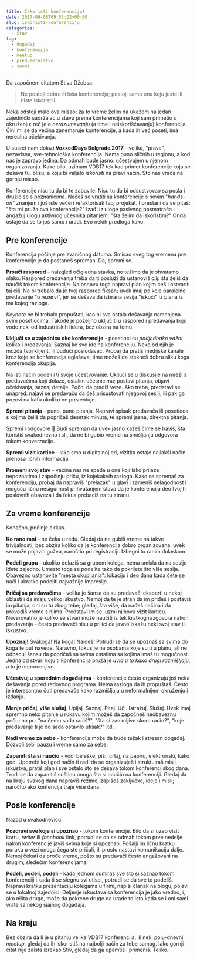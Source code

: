 ```yaml
---
title: Iskoristi konferenciju!
date: 2017-09-06T09:53:22+00:00
slug: iskoristi-konferenciju
categories:
  - Stav
tag:
  - događaj
  - konferencija
  - meetup
  - preduzetništvo
  - savet
---
```


Da započnem citatom Stiva Džobsa:

<!--more-->

> Ne postoji dobra ili loša konferencija; postoji samo ona koju jeste ili niste iskoristili.

Neka odstoji malo ova misao; za to vreme želim da ukažem na jedan zajednički sadržalac u stavu prema konferencijama koji sam primetio u okruženju: reč je o _nerazumevanju_ (a time i neiskorišćavanju) konferencija. Čini mi se da većina zanemaruje konferencije, a kada ih već poseti, ima nerealna očekivanja.

U susret nam dolazi **VoxxedDays Belgrade 2017** - velika, "prava", nezavisna, sve-tehnološka konferencija. Nema puno sličnih u regionu, a kod nas je zapravo jedina. Da odmah bude jasno: učestvujem u njenom organizovanju. Kako bilo, uzimam VDB17 tek kao primer konferencije koja se dešava tu, blizu, a koju bi valjalo _iskoristi_ na pravi način. Što nas vraća na gornju misao.

Konferencije nisu tu da bi te zabavile. Nisu tu da bi odsustvovao sa posla i družio se s poznanicima. Nećeš se vratiti sa konferencije s novim "_hands-on_" znanjem i još iste večeri refaktorisati tvoj projekat. I prestani da se pitaš: "šta mi pruža ova konferencija?" Izađi iz uloge pasivnog posmatrača i angažuj ulogu aktivnog učesnika pitanjem: "šta želim da iskoristim?" Onda ostaje da se to još samo i uradi. Evo nekih predloga kako.

## Pre konferencije

Konferencija počinje pre zvaničnog datuma. Smisao sveg tog vremena pre konferencije je da postaneš spreman. Da, spremi se.

**Prouči raspored** - naizgled očigledna stavka, no težimo da je shvatamo olako. Raspored predavanja treba da ti posluži da ustanoviš _cilj_: šta želiš da naučiš tokom konferencije. Na osnovu toga napravi plan kojim ćeš i ostvariti taj cilj. Ne bi trebalo da je tvoj raspored fiksan; uvek imaj po koje paralelno predavanje "u rezervi", jer se dešava da izbrana sesija "iskoči" iz plana iz ma kojeg razloga.

_Keynote_ ne bi trebalo propuštati, kao ni sva ostala dešavanja namenjena svim posetiocima. Takođe je poželjno uključiti u raspored i predavanja koju vode neki od industrijskih lidera, bez obzira na temu.

**Uključi se u zajednicu oko konferencije** - posetioci su _podjednako važni_ koliko i predavanja! Saznaj ko sve ide na konferenciju. Neko od njih je možda tvoj klijent, ili budući poslodavac. Probaj da pratiš medijske kanale kroz koje se konferencija oglašava, time možeš da stekneš dobru sliku koga konferencija okuplja.

Na isti način podeli i ti svoje učestvovanje. Uključi se u diskusije na mreži s predavačima koji dolaze, ostalim učesnicima; postavi pitanja, objavi očekivanja, saznaj detalje. Počni da gradiš veze. Ako treba, predstavi se unapred: najavi se predavaču da ćeš prisustovati njegovoj sesiji; ili pak ga pozovi na kafu ukoliko ne prezentuje.

**Spremi pitanja** - puno, puno pitanja. Napravi spisak predavača ili posetioca s kojima želiš da popričaš desetak minuta, te spremi jasna, direktna pitanja.

Spremi i odgovore 🙂 Budi spreman da uvek jasno kažeš čime se baviš, šta koristiš svakodnevno i sl., da ne bi gubio vreme na smišljanju odgovora tokom konverzacije.

**Spremi vizit kartice** - iako smo u digitalnoj eri, vizitka ostaje najlakši način prenosa ličnih informacija.

**Promeni svoj stav** - večina nas ne spada u one koji lako prilaze nepoznatima i započinju priču, iz kojekakvih razloga. Kako se spremaš za konferenciju, probaj da napraviš "prelazak" u glavi i zameniš nelagodnost i moguću ličnu nesigurnost prihvatanjem stava da je konferencija deo tvojih poslovnih obaveza i da fokus prebaciš na tu stranu.

## Za vreme konferencije

Konačno, počinje cirkus.

**Ko rano rani** - ne čeka u redu. Gledaj da ne gubiš vreme na takve trivijalnosti; bez obzira koliko da je konferencija dobro organizovana, uvek se može pojaviti gužva, naročtio pri registraciji. Izbegni to ranim dolaskom.

**Podeli grupu** - ukoliko dolaziš sa grupom kolega, nema smisla da na sesije idete zajedno. Umesto toga se podelite tako da pokrijete što više sesija. Obavezno ustanovite "mesta okupljanja": lokaciju i deo dana kada ćete se naći i ukratko podeliti najvažnije impresije.

**Pričaj sa predavačima** - velika je šansa da su predavači eksperti u nekoj oblasti i da imaju veliko iskustvo. Nemoj da te je strah da im priđeš i postaviš im pitanja, oni su tu zbog tebe; gledaj, šta više, da nađeš načina i da provodiš vreme s njima. Predstavi im se, uzmi njihovu vizit karticu. Neverovatno je koliko se stvari može naučiti iz tek kratkog razgovora nakon predavanja - često predavači nisu u prilici da javno iskažu neki svoj stav ili iskustvo.

**Upoznaj!** Svakoga! Na koga! Naiđeš! Potrudi se da se upoznaš sa svima do koga te put navede. Naravno, fokus je na osobama koje su ti u planu, ali ne odbacuj šansu da popričaš sa svima ostalima sa kojima imaš tu mogućnost. Jedna od stvari koju ti konferencija pruža je _uvid u to kako drugi razmišljaju_, a to je neprocenjivo.

**Učestvuj u sporednim događajima** - konferencije često organizuju još neka dešavanja pored redovnog programa. Nema razloga da ih propuštaš. Često je interesantno čuti predavače kako razmišljaju u neformalnijem okruženju i izdanju.

**Manje pričaj, više slušaj**. Upijaj. Saznaj. Pitaj. Uči. Istražuj. Slušaj. Uvek imaj spremno neko pitanje u rukavu kojim možeš da započneš neobaveznu priču; na pr.: "na čemu sada radiš?", "šta si zanimljivo skoro radio?", "koje predavanje ti je do sada ostavilo utisak?" itd.

**Nađi vreme za sebe** - konferencija može da bude težak i stresan događaj. Dozvoli sebi pauzu i vreme samo za sebe.

**Zapamti šta si naučio** - vodi beleške, piši, crtaj, na papiru, elektronski, kako god. Upotrebi koji god način ti radi da se organizuješ i struktuiraš misli, iskustva, pratiš plan i sve ostalo što se dešava tokom konferencijskog dana. Trudi se da zapamtiš suštinu onoga što si naučio na konferenciji. Gledaj da na kraju svakog dana napraviš rezime, zapišeš zaključke, ideje i misli; naročito ako konfencija traje više dana.

## Posle konferencije

Nazad u svakodnevicu.

**Pozdravi sve koje si upoznao** - tokom konferencije. Bilo da si uzeo vizit kartu, _twiter_ ili _facebook_ link, potrudi se da se odmah tokom prve nedelje nakon konferencije javiš svima koje si upoznao. Pošalji im ličnu kratku poruku u vezi onoga čega ste pričali, ili prosto nastavi komunikaciju dalje. Nemoj čekati da prođe vreme, pošto su predavači često angažovani na drugim, sledećim konferencijama.

**Podeli, podeli, podeli** - kada jednom sumiraš sve što si saznao tokom konferenciji i kada ti se slegnu svi utisci, potrudi se da sve to podeliš. Napravi kratku prezentaciju kolegama u firmi, napiši članak na blogu, pojavi se u lokalnoj zajednici. Deljenje iskustava sa konferencija je jako vredno, i, ako ništa drugo, može da pokrene druge da urade to isto kada se i oni sami vrate sa nekog sjajnog događaja.

## Na kraju

Bez obzira da li je u pitanju velika VDB17 konferencija, ili neki polu-dnevni _meetup_, gledaj da ih iskoristiš na najbolji način za tebe samog. Iako gornji citat nije zaista izrekao Stiv, gledaj da ga upamtiš i primeniš. Toliko.
